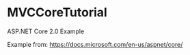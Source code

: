 # MVCCoreTutorial
ASP.NET Core 2.0 Example

Example from: https://docs.microsoft.com/en-us/aspnet/core/
